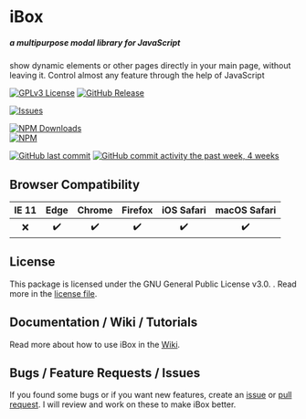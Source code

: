 # **iBox**

##### a multipurpose modal library for JavaScript

show dynamic elements or other pages directly in your main page, without leaving it. Control almost any feature through the help of JavaScript

[![GPLv3 License](https://img.shields.io/badge/License-GPL%20v3-yellow.svg)](https://opensource.org/licenses/)
[![GitHub Release](https://img.shields.io/github/release/C2H6-383/iBox?style=flat)](https://github.com/C2H6-383/iBox/releases)

[![Issues](https://img.shields.io/github/issues-raw/C2H6-383/iBox?maxAge=25000)](https://github.com/C2H6-383/iBox/issues)

[![NPM Downloads](https://img.shields.io/npm/dt/ibox-modal?style=flat)](https://www.npmjs.com/package/ibox-modal)<br>
[![NPM](https://nodei.co/npm/ibox-modal.png?downloads=true)](https://www.npmjs.com/package/ibox-modal)

[![GitHub last commit](https://img.shields.io/github/last-commit/C2H6-383/iBox.svg?style=flat)](https://github.com/C2H6-383/iBox)
[![GitHub commit activity the past week, 4 weeks](https://img.shields.io/github/commit-activity/y/C2H6-383/iBox.svg?style=flat)](https://github.com/C2H6-383/iBox)

## Browser Compatibility

| IE 11 |        Edge        |       Chrome       |      Firefox       |     iOS Safari     |    macOS Safari    |
| :---: | :----------------: | :----------------: | :----------------: | :----------------: | :----------------: |
|  :x:  | :heavy_check_mark: | :heavy_check_mark: | :heavy_check_mark: | :heavy_check_mark: | :heavy_check_mark: |

## License

This package is licensed under the GNU General Public License v3.0. .
Read more in the [license file](https://github.com/C2H6-383/iBox/blob/master/LICENSE "license file").

## Documentation / Wiki / Tutorials

Read more about how to use iBox in the [Wiki](https://github.com/C2H6-383/iBox/wiki "Wiki section").

## Bugs / Feature Requests / Issues

If you found some bugs or if you want new features, create an [issue](https://github.com/C2H6-383/iBox/issues "issue") or [pull request](https://github.com/C2H6-383/iBox/pulls "pull request").
I will review and work on these to make iBox better.
